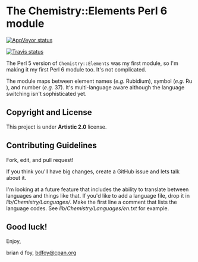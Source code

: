 # The Chemistry::Elements Perl 6 module

[![AppVeyor status](https://ci.appveyor.com/api/projects/status/m7fjcqjmoue0wssu/branch/master?svg=true)](https://ci.appveyor.com/project/briandfoy/perl6-chemistry-elements)

[![Travis status](https://travis-ci.org/briandfoy/perl6-chemistry-elements.svg?branch=master)](https://travis-ci.org/briandfoy/perl6-chemistry-elements)


The Perl 5 version of `Chemistry::Elements` was my first module, so
I'm making it my first Perl 6 module too. It's not complicated.

The module maps between element names (_e.g._ Rubidium), symbol
(_e.g._ Ru ), and number (_e.g._ 37). It's multi-language aware
although the language switching isn't sophisticated yet.

## Copyright and License

This project is under **Artistic 2.0** license.

## Contributing Guidelines

Fork, edit, and pull request!

If you think you'll have big changes, create a GitHub issue and lets talk
about it.

I'm looking at a future feature that includes the ability to translate
between languages and things like that. If you'd like to add a language
file, drop it in _lib/Chemistry/Languages/_. Make the first line a comment
that lists the language codes. See _lib/Chemistry/Languages/en.txt_ for
example.

## Good luck!

Enjoy,

brian d foy, bdfoy@cpan.org
